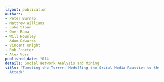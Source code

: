 ```yaml
---
layout: publication
authors:
- Peter Burnap
- Matthew Williams
- Luke Sloan
- Omer Rana
- Will Housley
- Adam Edwards
- Vincent Knight
- Rob Procter
- Alex Voss
published_date: 2014
details: Social Network Analysis and Mining
title: 'Tweeting the Terror: Modelling the Social Media Reaction to the Woolwich Terrorist
  Attack'
---
```

